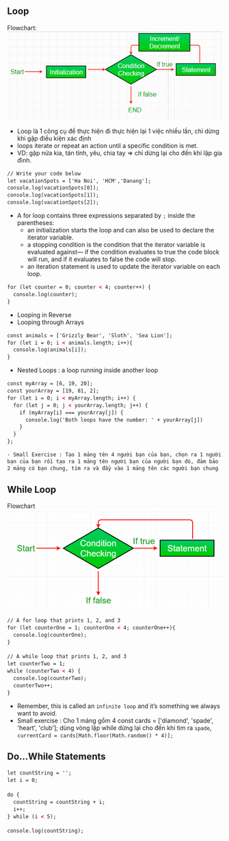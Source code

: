 ## Loop
Flowchart:
![img.png](img.png)
- Loop là 1 công cụ để thực hiện đi thực hiện lại 1 việc nhiều lần, chỉ dừng khi gặp điều kiện xác định
- loops iterate or repeat an action until a specific condition is met.
- VD: gặp nửa kia, tán tỉnh, yêu, chia tay => chỉ dừng lại cho đến khi lập gia đình.
```html
// Write your code below
let vacationSpots = ['Ha Noi', 'HCM','Danang'];
console.log(vacationSpots[0]);
console.log(vacationSpots[1]);
console.log(vacationSpots[2]);


```
- A for loop contains three expressions separated by `;` inside the parentheses:
  - an initialization starts the loop and can also be used to declare the iterator variable.
  - a stopping condition is the condition that the iterator variable is evaluated against— if the condition evaluates to true the code block will run, and if it evaluates to false the code will stop.
  - an iteration statement is used to update the iterator variable on each loop.
```html
for (let counter = 0; counter < 4; counter++) {
  console.log(counter);
}
```
- Looping in Reverse
- Looping through Arrays
```html
const animals = ['Grizzly Bear', 'Sloth', 'Sea Lion'];
for (let i = 0; i < animals.length; i++){
  console.log(animals[i]);
}
```
- Nested Loops : a loop running inside another loop
```html
const myArray = [6, 19, 20];
const yourArray = [19, 81, 2];
for (let i = 0; i < myArray.length; i++) {
  for (let j = 0; j < yourArray.length; j++) {
    if (myArray[i] === yourArray[j]) {
      console.log('Both loops have the number: ' + yourArray[j])
    }
  }
};
```
    - Small Exercise : Tạo 1 mảng tên 4 người bạn của bạn, chọn ra 1 người bạn của bạn rồi tạo ra 1 mảng tên người bạn của người bạn đó, đảm bảo 2 mảng có bạn chung, tìm ra và đẩy vào 1 mảng tên các người bạn chung
## While Loop
Flowchart
![img_1.png](img_1.png)
```html
// A for loop that prints 1, 2, and 3
for (let counterOne = 1; counterOne < 4; counterOne++){
  console.log(counterOne);
}
 
// A while loop that prints 1, 2, and 3
let counterTwo = 1;
while (counterTwo < 4) {
  console.log(counterTwo);
  counterTwo++;
}
```
- Remember, this is called an `infinite loop` and it’s something we always want to avoid.
- Small exercise : Cho 1 mảng gồm 4 const cards = ['diamond', 'spade', 'heart', 'club']; dùng vòng lặp while dừng lại cho đến khi tìm ra `spade`, `currentCard = cards[Math.floor(Math.random() * 4)];`
## Do...While Statements
```html
let countString = '';
let i = 0;
 
do {
  countString = countString + i;
  i++;
} while (i < 5);

console.log(countString);
```